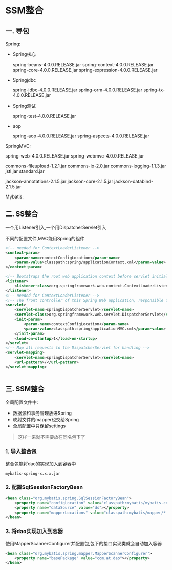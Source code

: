 # SSM整合

## 一. 导包

Spring:

* Spring核心

  spring-beans-4.0.0.RELEASE.jar
  spring-context-4.0.0.RELEASE.jar
  spring-core-4.0.0.RELEASE.jar
  spring-expression-4.0.0.RELEASE.jar

* Springjdbc

  spring-jdbc-4.0.0.RELEASE.jar
  spring-orm-4.0.0.RELEASE.jar
  spring-tx-4.0.0.RELEASE.jar

* Spring测试

  spring-test-4.0.0.RELEASE.jar

* aop

  spring-aop-4.0.0.RELEASE.jar
  spring-aspects-4.0.0.RELEASE.jar



SpringMVC:

spring-web-4.0.0.RELEASE.jar
spring-webmvc-4.0.0.RELEASE.jar

commons-fileupload-1.2.1.jar
commons-io-2.0.jar
commons-logging-1.1.3.jar
jstl.jar
standard.jar

jackson-annotations-2.1.5.jar
jackson-core-2.1.5.jar
jackson-databind-2.1.5.jar

Mybatis:

## 二. SS整合

一个用Listener引入,一个用DispatcherServlet引入

不同的配置文件,MVC能用Spring的组件

```xml
<!-- needed for ContextLoaderListener -->
<context-param>
    <param-name>contextConfigLocation</param-name>
    <param-value>classpath:spring/applicationContext.xml</param-value>
</context-param>

<!-- Bootstraps the root web application context before servlet initialization -->
<listener>
    <listener-class>org.springframework.web.context.ContextLoaderListener</listener-class>
</listener>
<!-- needed for ContextLoaderListener -->
<!-- The front controller of this Spring Web application, responsible for handling all application requests -->
<servlet>
    <servlet-name>springDispatcherServlet</servlet-name>
    <servlet-class>org.springframework.web.servlet.DispatcherServlet</servlet-class>
    <init-param>
        <param-name>contextConfigLocation</param-name>
        <param-value>classpath:spring/applicationMVC.xml</param-value>
    </init-param>
    <load-on-startup>1</load-on-startup>
</servlet>
<!-- Map all requests to the DispatcherServlet for handling -->
<servlet-mapping>
    <servlet-name>springDispatcherServlet</servlet-name>
    <url-pattern>/</url-pattern>
</servlet-mapping>
	
```

## 三. SSM整合

全局配置文件中:

* 数据源和事务管理放进Spring
* 映射文件的mapper也交给Spring
* 全局配置中只保留settings

> 这样一来就不需要放在同名包下了

### 1. 导入整合包

整合包能将dao的实现加入到容器中

`mybatis-spring-x.x.x.jar`

### 2. 配置SqlSessionFactoryBean

```xml
<bean class="org.mybatis.spring.SqlSessionFactoryBean">
	<property name="configLocation" value="classpath:mybatis/mybatis-config2.xml"></property>
	<property name="dataSource" value="ds"></property>
	<property name="mapperLocations" value="classpath:mybatis/mapper/*.xml"></property>
</bean>
```

### 3. 将dao实现加入到容器

使用MapperScannerConfigurer并配置包,包下的接口实现类就会自动加入容器

```xml
<bean class="org.mybatis.spring.mapper.MapperScannerConfigurer">
	<property name="basePackage" value="com.at.dao"></property>
</bean>
```

